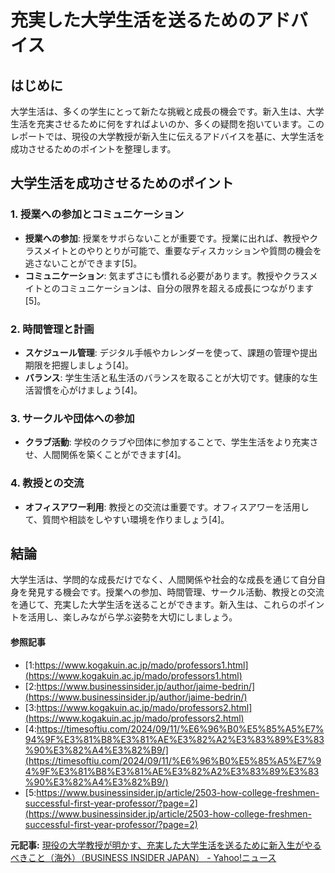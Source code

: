# 充実した大学生活を送るためのアドバイス

## はじめに

大学生活は、多くの学生にとって新たな挑戦と成長の機会です。新入生は、大学生活を充実させるために何をすればよいのか、多くの疑問を抱いています。このレポートでは、現役の大学教授が新入生に伝えるアドバイスを基に、大学生活を成功させるためのポイントを整理します。

## 大学生活を成功させるためのポイント

### 1. **授業への参加とコミュニケーション**

- **授業への参加**: 授業をサボらないことが重要です。授業に出れば、教授やクラスメイトとのやりとりが可能で、重要なディスカッションや質問の機会を逃さないことができます[5]。
- **コミュニケーション**: 気まずさにも慣れる必要があります。教授やクラスメイトとのコミュニケーションは、自分の限界を超える成長につながります[5]。

### 2. **時間管理と計画**

- **スケジュール管理**: デジタル手帳やカレンダーを使って、課題の管理や提出期限を把握しましょう[4]。
- **バランス**: 学生生活と私生活のバランスを取ることが大切です。健康的な生活習慣を心がけましょう[4]。

### 3. **サークルや団体への参加**

- **クラブ活動**: 学校のクラブや団体に参加することで、学生生活をより充実させ、人間関係を築くことができます[4]。

### 4. **教授との交流**

- **オフィスアワー利用**: 教授との交流は重要です。オフィスアワーを活用して、質問や相談をしやすい環境を作りましょう[4]。

## 結論

大学生活は、学問的な成長だけでなく、人間関係や社会的な成長を通じて自分自身を発見する機会です。授業への参加、時間管理、サークル活動、教授との交流を通じて、充実した大学生活を送ることができます。新入生は、これらのポイントを活用し、楽しみながら学ぶ姿勢を大切にしましょう。

#### 参照記事
- [1:https://www.kogakuin.ac.jp/mado/professors1.html](https://www.kogakuin.ac.jp/mado/professors1.html)
- [2:https://www.businessinsider.jp/author/jaime-bedrin/](https://www.businessinsider.jp/author/jaime-bedrin/)
- [3:https://www.kogakuin.ac.jp/mado/professors2.html](https://www.kogakuin.ac.jp/mado/professors2.html)
- [4:https://timesoftiu.com/2024/09/11/%E6%96%B0%E5%85%A5%E7%94%9F%E3%81%B8%E3%81%AE%E3%82%A2%E3%83%89%E3%83%90%E3%82%A4%E3%82%B9/](https://timesoftiu.com/2024/09/11/%E6%96%B0%E5%85%A5%E7%94%9F%E3%81%B8%E3%81%AE%E3%82%A2%E3%83%89%E3%83%90%E3%82%A4%E3%82%B9/)
- [5:https://www.businessinsider.jp/article/2503-how-college-freshmen-successful-first-year-professor/?page=2](https://www.businessinsider.jp/article/2503-how-college-freshmen-successful-first-year-professor/?page=2)


**元記事:** [現役の大学教授が明かす、充実した大学生活を送るために新入生がやるべきこと（海外）（BUSINESS INSIDER JAPAN） - Yahoo!ニュース](https://news.yahoo.co.jp/articles/6338cdf2831aad8c029f46147dccbea8596d14c8?source=rss)
